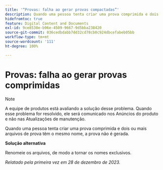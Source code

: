 ```yaml
---
title: '“Provas: falha ao gerar provas compactadas”'
description: Quando uma pessoa tenta criar uma prova comprimida e dois ou mais arquivos de prova têm o mesmo nome, a prova não é gerada.
hidefromtoc: true
feature: Digital Content and Documents
exl-id: 9ce8530e-b96e-4509-9667-9d5bba238420
source-git-commit: 036cedbdabb7dd32cd78cb0c924dbcefabeb05bb
workflow-type: tm+mt
source-wordcount: '111'
ht-degree: 100%

---
```


# Provas: falha ao gerar provas comprimidas

<!--WF and WFP TOCs-->

>[!NOTE]
>
>A equipe de produtos está avaliando a solução desse problema. Quando esse problema for resolvido, ele será comunicado nos Anúncios do produto e não nas Atualizações de manutenção.

Quando uma pessoa tenta criar uma prova comprimida e dois ou mais arquivos de prova têm o mesmo nome, a prova não é gerada.

**Solução alternativa**

Renomeie os arquivos, de modo a tornar os nomes exclusivos.

_Relatado pela primeira vez em 28 de dezembro de 2023._
